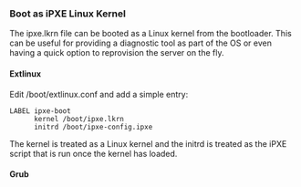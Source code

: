 ### Boot as iPXE Linux Kernel

The ipxe.lkrn file can be booted as a Linux kernel from the bootloader.  This can be useful for providing a diagnostic tool as part of the OS or even having a quick option to reprovision the server on the fly.

#### Extlinux

Edit /boot/extlinux.conf and add a simple entry:

    LABEL ipxe-boot
          kernel /boot/ipxe.lkrn
          initrd /boot/ipxe-config.ipxe

The kernel is treated as a Linux kernel and the initrd is treated as the iPXE script that is run once the kernel has loaded.

#### Grub


